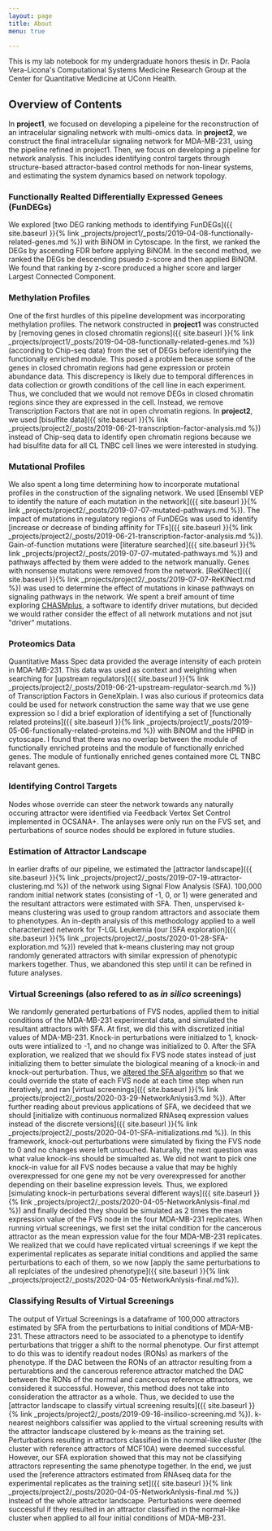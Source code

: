 ```yaml
---
layout: page
title: About
menu: true

---
```

This is my lab notebook for my undergraduate honors thesis in Dr. Paola Vera-Licona's Computational Systems Medicine Research Group at the Center for Quantitative Medicine at UConn Health.

## Overview of Contents

In **project1**, we focused on developing a pipeleine for the reconstruction of an intracelular signaling network with multi-omics data. In **project2**, we construct the final intracellular signaling network for MDA-MB-231, using the pipeline refined in project1. Then, we focus on developing a pipeline for network analysis. This includes identifying control targets through structure-based attractor-based control methods for non-linear systems, and estimating the system dynamics based on network topology.

### Functionally Realted Differentially Expressed Genees (FunDEGs)
We explored [two DEG ranking methods to identifying FunDEGs]({{ site.baseurl }}{% link _projects/project1/_posts/2019-04-08-functionally-related-genes.md %}) with BiNOM in Cytoscape. In the first, we ranked the DEGs by ascending FDR before applying BiNOM. In the second method, we ranked the DEGs be descending psuedo z-score and then applied BiNOM. We found that ranking by z-score produced a higher score and larger Largest Connected Component.

### Methylation Profiles
One of the first hurdles of this pipeline development was incorporating methylation profiles. The network constructed in **project1** was constructed by [removing genes in closed chromatin regions]({{ site.baseurl }}{% link _projects/project1/_posts/2019-04-08-functionally-related-genes.md %}) (according to Chip-seq data) from the set of DEGs before identifying the functionally enriched module. This posed a problem because some of the genes in closed chromatin regions had gene expression or protein abundance data. This discrepency is likely due to temporal differences in data collection or growth conditions of the cell line in each experiment. Thus, we concluded that we would not remove DEGs in closed chromatin regions since they are expressed in the cell. Instead, we remove Transcription Factors that are not in open chromatin regions. In **project2**, we used [bisulfite data]({{ site.baseurl }}{% link _projects/project2/_posts/2019-06-21-transcription-factor-analysis.md %}) instead of Chip-seq data to identify open chromatin regions because we had bisulfite data for all CL TNBC cell lines we were interested in studying.

### Mutational Profiles
We also spent a long time determining how to incorporate mutational profiles in the construction of the signaling network. We used [Ensembl VEP to identify the nature of each mutation in the network]({{ site.baseurl }}{% link _projects/project2/_posts/2019-07-07-mutated-pathways.md %}). The impact of mutations in regulatory regions of FunDEGs was used to identify [increase or decrease of binding affinity for TFs]({{ site.baseurl }}{% link _projects/project2/_posts/2019-06-21-transcription-factor-analysis.md %}). Gain-of-function mutations were [literature searched]({{ site.baseurl }}{% link _projects/project2/_posts/2019-07-07-mutated-pathways.md %}) and pathways affected by them were added to the network manually. Genes with nonsense mutations were removed from the network. [ReKINect]({{ site.baseurl }}{% link _projects/project2/_posts/2019-07-07-ReKINect.md %}) was used to determine the effect of mutations in kinase pathways on signaling pathways in the network. We spent a breif amount of time exploring [CHASMplus](https://www.cell.com/cell-systems/pdf/S2405-4712(19)30154-1.pdf), a software to identify driver mutations, but decided we would rather consider the effect of all network mutations and not jsut "driver" mutations.

### Proteomics Data
Quantitative Mass Spec data provided the average intensity of each protein in MDA-MB-231. This data was used as context and weighting when searching for [upstream regulators]({{ site.baseurl }}{% link _projects/project2/_posts/2019-06-21-upstream-regulator-search.md %}) of Transcription Factors in GeneXplain. I was also curious if proteomics data could be used for network construction the same way that we use gene expression so I did a brief exploration of identifying a set of [functionally related proteins]({{ site.baseurl }}{% link _projects/project1/_posts/2019-05-06-functionally-related-proteins.md %}) with BiNOM and the HPRD in cytoscape. I found that there was no overlap between the module of functionally enriched proteins and the module of functionally enriched genes. The module of funtionally enriched genes contained more CL TNBC relavant genes.

### Identifying Control Targets
Nodes whose override can steer the network towards any naturally occuring attractor were identified via Feedback Vertex Set Control implemented in OCSANA+. The anlayses were only run on the FVS set, and perturbations of source nodes should be explored in future studies.

### Estimation of Attractor Landscape
In earlier drafts of our pipeline, we estimated the [attractor landscape]({{ site.baseurl }}{% link _projects/project2/_posts/2019-07-19-attractor-clustering.md %}) of the network using Signal Flow Analysis (SFA). 100,000 random initial network states (consisting of -1, 0, or 1) were generated and the resultant attractors were estimated with SFA. Then, unspervised k-means clustering was used to group random attractors and associate them to phenotypes. An in-depth analysis of this methodology applied to a well characterized network for T-LGL Leukemia (our [SFA exploration]({{ site.baseurl }}{% link _projects/project2/_posts/2020-01-28-SFA-exploration.md %})) reveled that k-means clustering may not group randomly generated attractors with similar expression of phenotypic markers together. Thus, we abandoned this step until it can be refined in future analyses.

### Virtual Screenings (also refered to as *in silico* screenings)
We randomly generated perturbations of FVS nodes, applied them to initial conditions of the MDA-MB-231 experimental data, and simulated the resultant attractors with SFA. At first, we did this with discretized initial values of MDA-MB-231. Knock-in perturbations were initialzed to 1, knock-outs were intialized to -1, and no change was initialized to 0. After the SFA exploration, we realized that we should fix FVS node states instead of just initializing them to better simulate the biological meaning of a knock-in and knock-out perturbation. Thus, we [altered the SFA algorithm](https://github.com/MadeleineGastonguay/gastonguay_compsysmed_labnotebook/tree/dev/_projects/project2/sfa-0.0.1-py3.6.egg) so that we could override the state of each FVS node at each time step when run iteratively, and ran [virtual screenings]({{ site.baseurl }}{% link _projects/project2/_posts/2020-03-29-NetworkAnlysis3.md %}). After further reading about previous applications of SFA, we decideed that we should [initialize with continuous normalized RNAseq expression values instead of the discrete versions]({{ site.baseurl }}{% link _projects/project2/_posts/2020-04-01-SFA-initializations.md %}). In this framework, knock-out perturbations were simulated by fixing the FVS node to 0 and no changes were left untouched. Naturally, the next question was what value knock-ins should be simualted as. We did not want to pick one knock-in value for all FVS nodes because a value that may be highly overexpressed for one gene my not be very overexpressed for another depending on their baseline expression levels. Thus, we explored [simulating knock-in perturbations several different ways]({{ site.baseurl }}{% link _projects/project2/_posts/2020-04-05-NetworkAnlysis-final.md %}) and finally decided they should be simulated as 2 times the mean expression value of the FVS node in the four MDA-MB-231 replicates. When running virtual screenings, we first set the inital condition for the cancerous attractor as the mean expression value for the four MDA-MB-231 replicates. We realized that we could have replicated virtual screenings if we kept the experimental replicates as separate initial conditions and applied the same perturbations to each of them, so we now [apply the same perturbations to all replciates of the undesired phenotype]({{ site.baseurl }}{% link _projects/project2/_posts/2020-04-05-NetworkAnlysis-final.md%}).

### Classifying Results of Virtual Screenings
The output of Virtual Screenings is a dataframe of 100,000 attractors estimated by SFA from the perturbations to initial conditions of MDA-MB-231. These attractors need to be associated to a phenotype to identify perturbations that trigger a shift to the normal phenotype. Our first attempt to do this was to identify readout nodes (RONs) as markers of the phenotype. If the DAC between the RONs of an attractor resulting from a perturabtions and the cancerous reference attractor matched the DAC between the RONs of the normal and cancerous reference attractors, we considered it successful. However, this method does not take into consideration the attractor as a whole. Thus, we decided to use the [attractor landscape to classify virtual screening results]({{ site.baseurl }}{% link _projects/project2/_posts/2019-09-16-insilico-screening.md %}). k-nearest neighbors calssifier was applied to the virtual screening results with the attractor landscape clustered by k-means as the training set. Perturbations resulting in attractors classified in the normal-like cluster (the cluster with reference attractors of MCF10A) were deemed successful. However, our SFA exploration showed that this may not be classifying attractors representing the same phenotype together. In the end, we just used the [reference attractors estimated from RNAseq data for the experimental replicates as the training set]({{ site.baseurl }}{% link _projects/project2/_posts/2020-04-05-NetworkAnlysis-final.md %}) instead of the whole attractor landscape. Perturbations were deemed successful if they resulted in an attractor classified in the normal-like cluster when applied to all four initial conditions of MDA-MB-231.
